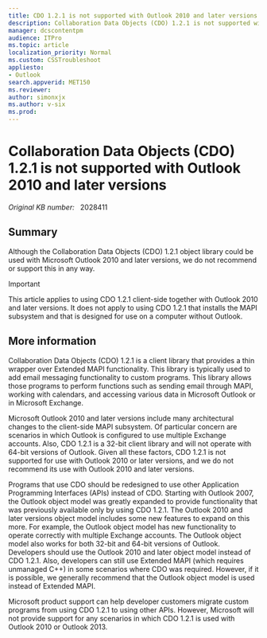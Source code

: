 ```yaml
---
title: CDO 1.2.1 is not supported with Outlook 2010 and later versions
description: Collaboration Data Objects (CDO) 1.2.1 is not supported with Outlook 2010 and later versions.
manager: dcscontentpm
audience: ITPro
ms.topic: article
localization_priority: Normal
ms.custom: CSSTroubleshoot
appliesto:
- Outlook
search.appverid: MET150
ms.reviewer: 
author: simonxjx
ms.author: v-six
ms.prod: 
---
```

# Collaboration Data Objects (CDO) 1.2.1 is not supported with Outlook 2010 and later versions

_Original KB number:_ &nbsp; 2028411

## Summary

Although the Collaboration Data Objects (CDO) 1.2.1 object library could be used with Microsoft Outlook 2010 and later versions, we do not recommend or support this in any way.

> [!IMPORTANT]
> This article applies to using CDO 1.2.1 client-side together with Outlook 2010 and later versions. It does not apply to using CDO 1.2.1 that installs the MAPI subsystem and that is designed for use on a computer without Outlook.

## More information

Collaboration Data Objects (CDO) 1.2.1 is a client library that provides a thin wrapper over Extended MAPI functionality. This library is typically used to add email messaging functionality to custom programs. This library allows those programs to perform functions such as sending email through MAPI, working with calendars, and accessing various data in Microsoft Outlook or in Microsoft Exchange.

Microsoft Outlook 2010 and later versions include many architectural changes to the client-side MAPI subsystem. Of particular concern are scenarios in which Outlook is configured to use multiple Exchange accounts. Also, CDO 1.2.1 is a 32-bit client library and will not operate with 64-bit versions of Outlook. Given all these factors, CDO 1.2.1 is not supported for use with Outlook 2010 or later versions, and we do not recommend its use with Outlook 2010 and later versions.

Programs that use CDO should be redesigned to use other Application Programming Interfaces (APIs) instead of CDO. Starting with Outlook 2007, the Outlook object model was greatly expanded to provide functionality that was previously available only by using CDO 1.2.1. The Outlook 2010 and later versions object model includes some new features to expand on this more. For example, the Outlook object model has new functionality to operate correctly with multiple Exchange accounts. The Outlook object model also works for both 32-bit and 64-bit versions of Outlook. Developers should use the Outlook 2010 and later object model instead of CDO 1.2.1. Also, developers can still use Extended MAPI (which requires unmanaged C++) in some scenarios where CDO was required. However, if it is possible, we generally recommend that the Outlook object model is used instead of Extended MAPI.

Microsoft product support can help developer customers migrate custom programs from using CDO 1.2.1 to using other APIs. However, Microsoft will not provide support for any scenarios in which CDO 1.2.1 is used with Outlook 2010 or Outlook 2013.
